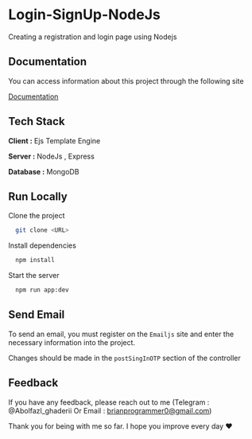 # Login-SignUp-NodeJs
Creating a registration and login page using Nodejs


## Documentation
You can access information about this project through the following site 

[Documentation](https://abolfazlghaderi.github.io/LSN-Doc/)


## Tech Stack

**Client :** Ejs Template Engine

**Server :** NodeJs , Express

**Database :** MongoDB

## Run Locally

Clone the project

```bash
  git clone <URL>
```
Install dependencies

```bash
  npm install
```

Start the server

```bash
  npm run app:dev
```


## Send Email

To send an email, you must register on the `Emailjs` site and enter the necessary information into the project.

Changes should be made in the `postSingInOTP` section of the controller


## Feedback

If you have any feedback, please reach out to me (Telegram : @Abolfazl_ghaderii Or Email : brianprogrammer0@gmail.com) 

Thank you for being with me so far. I hope you improve every day ❤️

